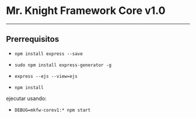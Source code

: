 # Mr. Knight Framework Core v1.0

***

## Prerrequisitos

* `npm install express --save`

* `sudo npm install express-generator -g`

* `express --ejs --view=ejs`

* `npm install`

ejecutar usando:

* `DEBUG=mkfw-corev1:* npm start`

